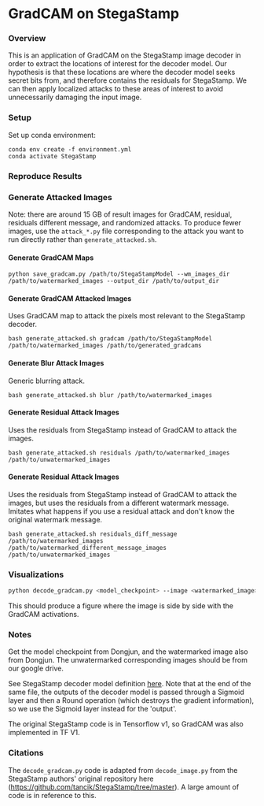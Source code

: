 # GradCAM on StegaStamp

### Overview

This is an application of GradCAM on the StegaStamp image decoder in order to extract the locations of interest for the decoder model. Our hypothesis is that these locations are where the decoder model seeks secret bits from, and therefore contains the residuals for StegaStamp. We can then apply localized attacks to these areas of interest to avoid unnecessarily damaging the input image.

### Setup

Set up conda environment:
```
conda env create -f environment.yml
conda activate StegaStamp
```

### Reproduce Results


### Generate Attacked Images

Note: there are around 15 GB of result images for GradCAM, residual, residuals different message, and randomized attacks. To produce fewer images, use the `attack_*.py` file corresponding to the attack you want to run directly rather than `generate_attacked.sh`.

#### Generate GradCAM Maps
```
python save_gradcam.py /path/to/StegaStampModel --wm_images_dir /path/to/watermarked_images --output_dir /path/to/output_dir
```

#### Generate GradCAM Attacked Images
Uses GradCAM map to attack the pixels most relevant to the StegaStamp decoder.
```
bash generate_attacked.sh gradcam /path/to/StegaStampModel /path/to/watermarked_images /path/to/generated_gradcams
```

#### Generate Blur Attack Images
Generic blurring attack.
```
bash generate_attacked.sh blur /path/to/watermarked_images
```

#### Generate Residual Attack Images
Uses the residuals from StegaStamp instead of GradCAM to attack the images.
```
bash generate_attacked.sh residuals /path/to/watermarked_images /path/to/unwatermarked_images
```

#### Generate Residual Attack Images
Uses the residuals from StegaStamp instead of GradCAM to attack the images, but uses the residuals from a different watermark message. Imitates what happens if you use a residual attack and don't know the original watermark message.
```
bash generate_attacked.sh residuals_diff_message /path/to/watermarked_images /path/to/watermarked_different_message_images /path/to/unwatermarked_images
```

### Visualizations

```bash
python decode_gradcam.py <model_checkpoint> --image <watermarked_image>
```

This should produce a figure where the image is side by side with the GradCAM activations.

### Notes

Get the model checkpoint from Dongjun, and the watermarked image also from Dongjun. The unwatermarked corresponding images should be from our google drive.

See StegaStamp decoder model definition [here](https://github.com/tancik/StegaStamp/blob/master/models.py#L82-L93). Note that at the end of the same file, the outputs of the decoder model is passed through a Sigmoid layer and then a Round operation (which destroys the gradient information), so we use the Sigmoid layer instead for the 'output'.

The original StegaStamp code is in Tensorflow v1, so GradCAM was also implemented in TF V1. 

### Citations

The `decode_gradcam.py` code is adapted from `decode_image.py` from the StegaStamp authors' original repository here (https://github.com/tancik/StegaStamp/tree/master). A large amount of code is in reference to this.

